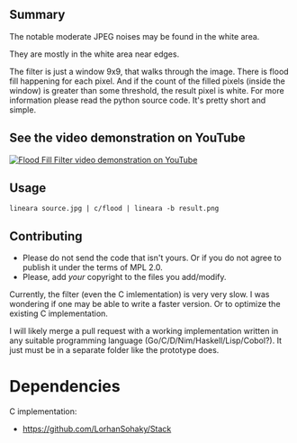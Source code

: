 ## Summary

The notable moderate JPEG noises may be found in the white area.

They are mostly in the white area near edges.

The filter is just a window 9x9, that walks through the image.
There is flood fill happening for each pixel.
And if the count of the filled pixels (inside the window) is greater than some threshold,
the result pixel is white.
For more information please read the python source code.
It's pretty short and simple.


## See the video demonstration on YouTube

[![Flood Fill Filter video demonstration on YouTube](https://img.youtube.com/vi/1NPU90AELg0/0.jpg)](https://www.youtube.com/watch?v=1NPU90AELg0)


## Usage

    lineara source.jpg | c/flood | lineara -b result.png

## Contributing

* Please do not send the code that isn't yours.
  Or if you do not agree to publish it under the terms of MPL 2.0.
* Please, add *your* copyright to the files you add/modify.

Currently, the filter (even the C imlementation) is very very slow.
I was wondering if one may be able to write a faster version.
Or to optimize the existing C implementation.

I will likely merge a pull request with a working implementation written
in any suitable programming language (Go/C/D/Nim/Haskell/Lisp/Cobol?).
It just must be in a separate folder like the prototype does.

# Dependencies

C implementation:
    
* https://github.com/LorhanSohaky/Stack
